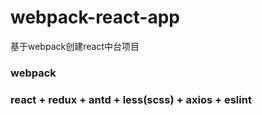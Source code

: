 # webpack-react-app
基于webpack创建react中台项目

### webpack
### react + redux + antd + less(scss) + axios + eslint
